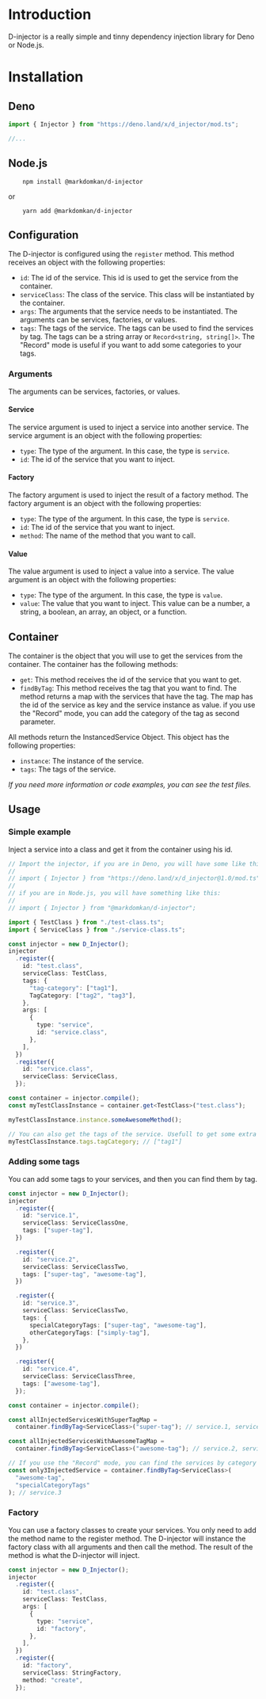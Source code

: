 # Introduction

D-injector is a really simple and tinny dependency injection library for Deno or Node.js.

# Installation

## Deno

```ts
import { Injector } from "https://deno.land/x/d_injector/mod.ts";

//...
```

## Node.js

```shell
    npm install @markdomkan/d-injector

```

or

```shell
    yarn add @markdomkan/d-injector

```

## Configuration

The D-injector is configured using the `register` method. This method receives an object with the following properties:

- `id`: The id of the service. This id is used to get the service from the container.
- `serviceClass`: The class of the service. This class will be instantiated by the container.
- `args`: The arguments that the service needs to be instantiated. The arguments can be services, factories, or values.
- `tags`: The tags of the service. The tags can be used to find the services by tag. The tags can be a string array or `Record<string, string[]>`. The "Record" mode is useful if you want to add some categories to your tags.

### Arguments

The arguments can be services, factories, or values.

#### Service

The service argument is used to inject a service into another service. The service argument is an object with the following properties:

- `type`: The type of the argument. In this case, the type is `service`.
- `id`: The id of the service that you want to inject.

#### Factory

The factory argument is used to inject the result of a factory method. The factory argument is an object with the following properties:

- `type`: The type of the argument. In this case, the type is `service`.
- `id`: The id of the service that you want to inject.
- `method`: The name of the method that you want to call.

#### Value

The value argument is used to inject a value into a service. The value argument is an object with the following properties:

- `type`: The type of the argument. In this case, the type is `value`.
- `value`: The value that you want to inject. This value can be a number, a string, a boolean, an array, an object, or a function.

## Container

The container is the object that you will use to get the services from the container. The container has the following methods:

- `get`: This method receives the id of the service that you want to get.
- `findByTag`: This method receives the tag that you want to find. The method returns a map with the services that have the tag. The map has the id of the service as key and the service instance as value. if you use the "Record" mode, you can add the category of the tag as second parameter.

All methods return the InstancedService Object. This object has the following properties:

- `instance`: The instance of the service.
- `tags`: The tags of the service.

_If you need more information or code examples, you can see the test files._

## Usage

### Simple example

Inject a service into a class and get it from the container using his id.

```ts
// Import the injector, if you are in Deno, you will have some like this:
//
// import { Injector } from "https://deno.land/x/d_injector@1.0/mod.ts";
//
// if you are in Node.js, you will have something like this:
//
// import { Injector } from "@markdomkan/d-injector";

import { TestClass } from "./test-class.ts";
import { ServiceClass } from "./service-class.ts";

const injector = new D_Injector();
injector
  .register({
    id: "test.class",
    serviceClass: TestClass,
    tags: {
      "tag-category": ["tag1"],
      TagCategory: ["tag2", "tag3"],
    },
    args: [
      {
        type: "service",
        id: "service.class",
      },
    ],
  })
  .register({
    id: "service.class",
    serviceClass: ServiceClass,
  });

const container = injector.compile();
const myTestClassInstance = container.get<TestClass>("test.class");

myTestClassInstance.instance.someAwesomeMethod();

// You can also get the tags of the service. Usefull to get some extra information about the service.
myTestClassInstance.tags.tagCategory; // ["tag1"]
```

### Adding some tags

You can add some tags to your services, and then you can find them by tag.

```ts
const injector = new D_Injector();
injector
  .register({
    id: "service.1",
    serviceClass: ServiceClassOne,
    tags: ["super-tag"],
  })

  .register({
    id: "service.2",
    serviceClass: ServiceClassTwo,
    tags: ["super-tag", "awesome-tag"],
  })

  .register({
    id: "service.3",
    serviceClass: ServiceClassTwo,
    tags: {
      specialCategoryTags: ["super-tag", "awesome-tag"],
      otherCategoryTags: ["simply-tag"],
    },
  })

  .register({
    id: "service.4",
    serviceClass: ServiceClassThree,
    tags: ["awesome-tag"],
  });

const container = injector.compile();

const allInjectedServicesWithSuperTagMap =
  container.findByTag<ServiceClass>("super-tag"); // service.1, service.2, service.3

const allInjectedServicesWithAwesomeTagMap =
  container.findByTag<ServiceClass>("awesome-tag"); // service.2, service.3, service.4

// If you use the "Record" mode, you can find the services by category and tag.
const only3InjectedService = container.findByTag<ServiceClass>(
  "awesome-tag",
  "specialCategoryTags"
); // service.3
```

### Factory

You can use a factory classes to create your services. You only need to add the method name to the register method. The D-injector will instance the factory class with all arguments and then call the method. The result of the method is what the D-injector will inject.

```ts
const injector = new D_Injector();
injector
  .register({
    id: "test.class",
    serviceClass: TestClass,
    args: [
      {
        type: "service",
        id: "factory",
      },
    ],
  })
  .register({
    id: "factory",
    serviceClass: StringFactory,
    method: "create",
  });
```
